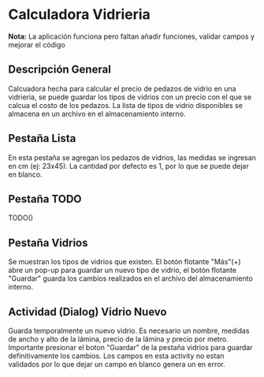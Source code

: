 # Calculadora Vidrieria
**Nota:** La aplicación funciona pero faltan añadir funciones, validar campos y mejorar el código
## Descripción General
Calcuadora hecha para calcular el precio de pedazos de vidrio en una vidrieria, se puede guardar los tipos de vidrios con un precio con el que se calcua el costo de los pedazos.
La lista de tipos de vidrio disponibles se almacena en un archivo en el almacenamiento interno.

## Pestaña Lista
En esta pestaña se agregan los pedazos de vidrios, las medidas se ingresan en cm (ej: 23x45). La cantidad por defecto es 1, por lo que se puede dejar en blanco.

## Pestaña TODO
TODO()

## Pestaña Vidrios
Se muestran los tipos de vidrios que existen. El botón flotante "Más"(+) abre un pop-up para guardar un nuevo tipo de vidrio, el botón flotante "Guardar" guarda los cambios realizados en el archivo del almacenamiento interno.

## Actividad (Dialog) Vidrio Nuevo
Guarda temporalmente un nuevo vidrio. Es necesario un nombre, medidas de ancho y alto de la lámina, precio de la lámina y precio por metro. Importante presionar el boton "Guardar" de la pestaña vidrios para guardar definitivamente los cambios. Los campos en esta activity no estan validados por lo que dejar un campo en blanco genera un en error.

